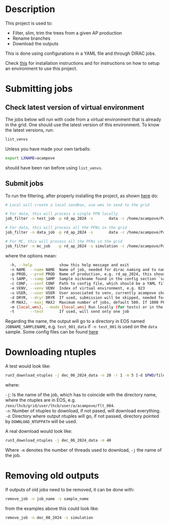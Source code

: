 # Description

This project is used to:

- Filter, slim, trim the trees from a given AP production
- Rename branches
- Download the outputs

This is done using configurations in a YAML file and through DIRAC jobs.

Check [this](doc/install.md) for installation instructions
and for instructions on how to setup an environment to use this project.

# Submitting jobs

## Check latest version of virtual environment

The jobs below will run with code from a virtual environment that is already in the grid. One should use the
latest version of this environment. To know the latest versions, run:

```bash
list_venvs
```

Unless you have made your own tarballs: 

```bash
export LXNAME=acampove
```

should have been ran before using `list_venvs`.

## Submit jobs

To run the filtering, after properly installing the project, as shown [here](doc/install.md) do:

```bash
# Local will create a local sandbox, use wms to send to the grid

# For data, this will process a single PFN locally
job_filter -n test_job -p rd_ap_2024 -s       data -c /home/acampove/Packages/config_files/post_ap/v3.yaml -e 025 -u acampove -m local -t

# For data, this will process all the PFNs in the grid 
job_filter -n data_job -p rd_ap_2024 -s       data -c /home/acampove/Packages/config_files/post_ap/v3.yaml -e 025 -u acampove -m wms

# For MC, this will process all the PFNs in the grid 
job_filter -n mc_job   -p rd_ap_2024 -s simulation -c /home/acampove/Packages/config_files/post_ap/v3.yaml -e 025 -u acampove -m wms
```

where the options mean:

```bash
  -h, --help            show this help message and exit
  -n NAME  --name NAME  Name of job, needed for dirac naming and to name output
  -p PROD, --prod PROD  Name of production, e.g. rd_ap_2024, this shoudl be the same as in the config section.
  -s SAMP, --samp SAMP  Sample nickname found in the config section `samples`
  -c CONF, --conf CONF  Path to config file, which should be a YAML file and a few examples are linked below.
  -e VENV, --venv VENV  Index of virtual environment, e.g. 023
  -u USER, --user USER  User associated to venv, currently acampove should be the only choice, but if you author your own virtual environment and upload it, then this should be your user name
  -d DRYR, --dryr DRYR  If used, submission will be skipped, needed for debugging.
  -M MAXJ, --maxj MAXJ  Maximum number of jobs, default 500. If 1000 PFNs are found, will do 500 jobs, if 100 PFNs are found, will do 100 jobs
  -m {local,wms}, --mode {local,wms} Run locally (for tests) or in the grid
  -t       --test       If used, will send only one job
```

Regarding the name, the output will go to a directory in EOS named `JOBNAME_SAMPLENAME`, e.g. `test_001_data` if
`-n test_001` is used on the `data` sample.
Some config files can be found [here](https://github.com/acampove/config_files/tree/main/post_ap)

# Downloading ntuples

A test would look like:

```bash
run3_download_ntuples -j dec_06_2024_data -n 20 -r 1 -m 5 [-d $PWD/files]
```

where:

`-j`: Is the name of the job, which has to coincide with the directory name, where the ntuples are in EOS, e.g. `/eos/lhcb/grid/user/lhcb/user/a/acampove/flt_004`.   
`-n`: Number of ntuples to download, if not pased, will download everything.   
`-d`: Directory where output ntuples will go, if not passed, directory pointed by `DOWNLOAD_NTUPPATH` will be used.   

A real download would look like:

```bash
run3_download_ntuples -j dec_06_2024_data -m 40
```

Where `-m` denotes the number of threads used to download, `-j` the name of the job.

# Removing old outputs

If outputs of old jobs need to be removed, it can be done with:

```bash
remove_job -n job_name -s sample_name
```

from the examples above this could look like:

```bash
remove_job -n dec_08_2024 -s simulation 
```

